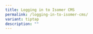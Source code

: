 ```yaml
---
title: Logging in to Isomer CMS
permalink: /logging-in-to-isomer-cms/
variant: tiptap
description: ""
---
```

